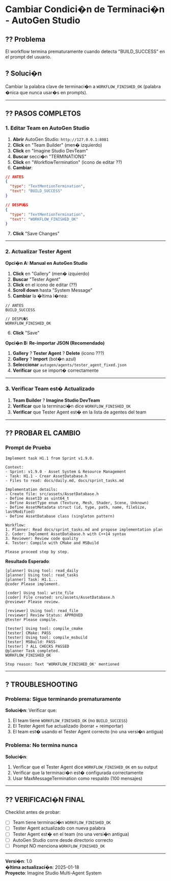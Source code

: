 ﻿# Cambiar Condici�n de Terminaci�n - AutoGen Studio

## ?? Problema
El workflow termina prematuramente cuando detecta "BUILD_SUCCESS" en el prompt del usuario.

## ? Soluci�n
Cambiar la palabra clave de terminaci�n a `WORKFLOW_FINISHED_OK` (palabra �nica que nunca usar�s en prompts).

---

## ?? PASOS COMPLETOS

### **1. Editar Team en AutoGen Studio**

1. **Abrir** AutoGen Studio: `http://127.0.0.1:8081`
2. **Click** en "Team Builder" (men� izquierdo)
3. **Click** en "Imagine Studio DevTeam"
4. **Buscar** secci�n "TERMINATIONS"
5. **Click** en "WorkflowTermination" (icono de editar ??)
6. **Cambiar**:
```json
// ANTES
{
  "type": "TextMentionTermination",
  "text": "BUILD_SUCCESS"
}

// DESPU�S
{
  "type": "TextMentionTermination",
  "text": "WORKFLOW_FINISHED_OK"
}
```
7. **Click** "Save Changes"

---

### **2. Actualizar Tester Agent**

**Opci�n A: Manual en AutoGen Studio**

1. **Click** en "Gallery" (men� izquierdo)
2. **Buscar** "Tester Agent"
3. **Click** en el icono de editar (??)
4. **Scroll down** hasta "System Message"
5. **Cambiar** la �ltima l�nea:
```
// ANTES
BUILD_SUCCESS

// DESPU�S
WORKFLOW_FINISHED_OK
```
6. **Click** "Save"

**Opci�n B: Re-importar JSON (Recomendado)**

1. **Gallery** ? **Tester Agent** ? **Delete** (icono ???)
2. **Gallery** ? **Import** (bot�n azul)
3. **Seleccionar** `autogen/agents/tester_agent_fixed.json`
4. **Verificar** que se import� correctamente

---

### **3. Verificar Team est� Actualizado**

1. **Team Builder** ? **Imagine Studio DevTeam**
2. **Verificar** que la terminaci�n dice `WORKFLOW_FINISHED_OK`
3. **Verificar** que Tester Agent est� en la lista de agentes del team

---

## ?? PROBAR EL CAMBIO

### **Prompt de Prueba**

```
Implement task H1.1 from Sprint v1.9.0.

Context:
- Sprint: v1.9.0 - Asset System & Resource Management
- Task: H1.1 - Crear AssetDatabase.h
- Files to read: docs/daily.md, docs/sprint_tasks.md

Implementation details:
- Create file: src/assets/AssetDatabase.h
- Define AssetID as uint64_t
- Define AssetType enum (Texture, Mesh, Shader, Scene, Unknown)
- Define AssetMetadata struct (id, type, path, name, fileSize, lastModified)
- Define AssetDatabase class (singleton pattern)

Workflow:
1. Planner: Read docs/sprint_tasks.md and propose implementation plan
2. Coder: Implement AssetDatabase.h with C++14 syntax
3. Reviewer: Review code quality
4. Tester: Compile with CMake and MSBuild

Please proceed step by step.
```

**Resultado Esperado**:
```
[planner] Using tool: read_daily
[planner] Using tool: read_tasks
[planner] Task: H1.1...
@coder Please implement.

[coder] Using tool: write_file
[coder] File created: src/assets/AssetDatabase.h
@reviewer Please review.

[reviewer] Using tool: read_file
[reviewer] Review Status: APPROVED
@tester Please compile.

[tester] Using tool: compile_cmake
[tester] CMake: PASS
[tester] Using tool: compile_msbuild
[tester] MSBuild: PASS
[tester] ? ALL CHECKS PASSED
@planner Task completed.
WORKFLOW_FINISHED_OK

Stop reason: Text 'WORKFLOW_FINISHED_OK' mentioned
```

---

## ? TROUBLESHOOTING

### **Problema: Sigue terminando prematuramente**
**Soluci�n**: Verificar que:
1. El team tiene `WORKFLOW_FINISHED_OK` (no `BUILD_SUCCESS`)
2. El Tester Agent fue actualizado (borrar + reimportar)
3. El team est� usando el Tester Agent correcto (no una versi�n antigua)

### **Problema: No termina nunca**
**Soluci�n**: 
1. Verificar que el Tester Agent dice `WORKFLOW_FINISHED_OK` en su output
2. Verificar que la terminaci�n est� configurada correctamente
3. Usar MaxMessageTermination como respaldo (100 mensajes)

---

## ?? VERIFICACI�N FINAL

Checklist antes de probar:
- [ ] Team tiene terminaci�n `WORKFLOW_FINISHED_OK`
- [ ] Tester Agent actualizado con nueva palabra
- [ ] Tester Agent est� en el team (no una versi�n antigua)
- [ ] AutoGen Studio corre desde directorio correcto
- [ ] Prompt NO menciona `WORKFLOW_FINISHED_OK`

---

**Versi�n**: 1.0  
**�ltima actualizaci�n**: 2025-01-18  
**Proyecto**: Imagine Studio Multi-Agent System
